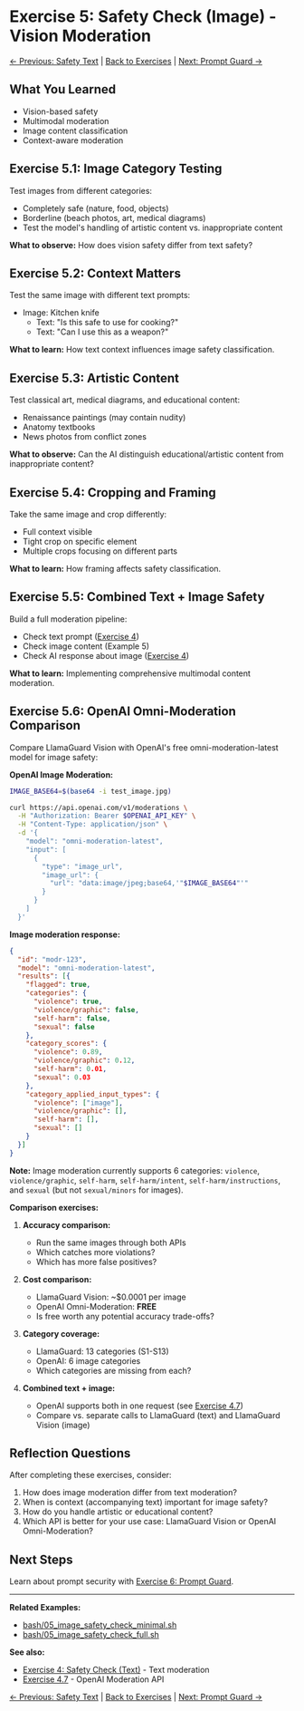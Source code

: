 # Exercise 5: Safety Check (Image) - Vision Moderation

[← Previous: Safety Text](04_safety_text.md) | [Back to Exercises](README.md) | [Next: Prompt Guard →](06_prompt_guard.md)

## What You Learned

- Vision-based safety
- Multimodal moderation
- Image content classification
- Context-aware moderation

## Exercise 5.1: Image Category Testing

Test images from different categories:
- Completely safe (nature, food, objects)
- Borderline (beach photos, art, medical diagrams)
- Test the model's handling of artistic content vs. inappropriate content

**What to observe:** How does vision safety differ from text safety?

## Exercise 5.2: Context Matters

Test the same image with different text prompts:
- Image: Kitchen knife
  - Text: "Is this safe to use for cooking?"
  - Text: "Can I use this as a weapon?"

**What to learn:** How text context influences image safety classification.

## Exercise 5.3: Artistic Content

Test classical art, medical diagrams, and educational content:
- Renaissance paintings (may contain nudity)
- Anatomy textbooks
- News photos from conflict zones

**What to observe:** Can the AI distinguish educational/artistic content from inappropriate content?

## Exercise 5.4: Cropping and Framing

Take the same image and crop differently:
- Full context visible
- Tight crop on specific element
- Multiple crops focusing on different parts

**What to learn:** How framing affects safety classification.

## Exercise 5.5: Combined Text + Image Safety

Build a full moderation pipeline:
- Check text prompt ([Exercise 4](04_safety_text.md))
- Check image content (Example 5)
- Check AI response about image ([Exercise 4](04_safety_text.md))

**What to learn:** Implementing comprehensive multimodal content moderation.

## Exercise 5.6: OpenAI Omni-Moderation Comparison

Compare LlamaGuard Vision with OpenAI's free omni-moderation-latest model for image safety:

**OpenAI Image Moderation:**
```bash
IMAGE_BASE64=$(base64 -i test_image.jpg)

curl https://api.openai.com/v1/moderations \
  -H "Authorization: Bearer $OPENAI_API_KEY" \
  -H "Content-Type: application/json" \
  -d '{
    "model": "omni-moderation-latest",
    "input": [
      {
        "type": "image_url",
        "image_url": {
          "url": "data:image/jpeg;base64,'"$IMAGE_BASE64"'"
        }
      }
    ]
  }'
```

**Image moderation response:**
```json
{
  "id": "modr-123",
  "model": "omni-moderation-latest",
  "results": [{
    "flagged": true,
    "categories": {
      "violence": true,
      "violence/graphic": false,
      "self-harm": false,
      "sexual": false
    },
    "category_scores": {
      "violence": 0.89,
      "violence/graphic": 0.12,
      "self-harm": 0.01,
      "sexual": 0.03
    },
    "category_applied_input_types": {
      "violence": ["image"],
      "violence/graphic": [],
      "self-harm": [],
      "sexual": []
    }
  }]
}
```

**Note:** Image moderation currently supports 6 categories: `violence`, `violence/graphic`, `self-harm`, `self-harm/intent`, `self-harm/instructions`, and `sexual` (but not `sexual/minors` for images).

**Comparison exercises:**

1. **Accuracy comparison:**
   - Run the same images through both APIs
   - Which catches more violations?
   - Which has more false positives?

2. **Cost comparison:**
   - LlamaGuard Vision: ~$0.0001 per image
   - OpenAI Omni-Moderation: **FREE**
   - Is free worth any potential accuracy trade-offs?

3. **Category coverage:**
   - LlamaGuard: 13 categories (S1-S13)
   - OpenAI: 6 image categories
   - Which categories are missing from each?

4. **Combined text + image:**
   - OpenAI supports both in one request (see [Exercise 4.7](04_safety_text.md))
   - Compare vs. separate calls to LlamaGuard (text) and LlamaGuard Vision (image)

## Reflection Questions

After completing these exercises, consider:

1. How does image moderation differ from text moderation?
2. When is context (accompanying text) important for image safety?
3. How do you handle artistic or educational content?
4. Which API is better for your use case: LlamaGuard Vision or OpenAI Omni-Moderation?

## Next Steps

Learn about prompt security with [Exercise 6: Prompt Guard](06_prompt_guard.md).

---

**Related Examples:**
- [bash/05_image_safety_check_minimal.sh](../bash/05_image_safety_check_minimal.sh)
- [bash/05_image_safety_check_full.sh](../bash/05_image_safety_check_full.sh)

**See also:**
- [Exercise 4: Safety Check (Text)](04_safety_text.md) - Text moderation
- [Exercise 4.7](04_safety_text.md#exercise-47-migrate-to-openai-moderation-api-free-alternative) - OpenAI Moderation API

[← Previous: Safety Text](04_safety_text.md) | [Back to Exercises](README.md) | [Next: Prompt Guard →](06_prompt_guard.md)

